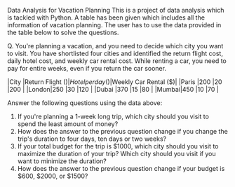 Data Analysis for Vacation Planning
This is a project of data analysis which is tackled with Python. A table has been given which includes all the information of vacation planning. 
The user has to use the data provided in the table below to solve the questions.

Q.
You're planning a vacation, and you need to decide which city you want to visit. You have shortlisted four cities and 
identified the return flight cost, daily hotel cost, and weekly car rental cost. While renting a car, you need to pay for entire weeks, 
even if you return the car sooner.

|City  |Return Flight ($)|Hotel per day ($)|Weekly Car Rental ($)|
|Paris |200              |20               |200                  |
|London|250              |30               |120  		 |
|Dubai |370              |15               |80			 |
|Mumbai|450              |10               |70			 |


Answer the following questions using the data above:

1) If you're planning a 1-week long trip, which city should you visit to spend the least amount of money?
2) How does the answer to the previous question change if you change the trip's duration to four days, ten days or two weeks?
3) If your total budget for the trip is $1000, which city should you visit to maximize the duration of your trip? Which city should you visit if you want to minimize the duration?
4) How does the answer to the previous question change if your budget is $600, $2000, or $1500?